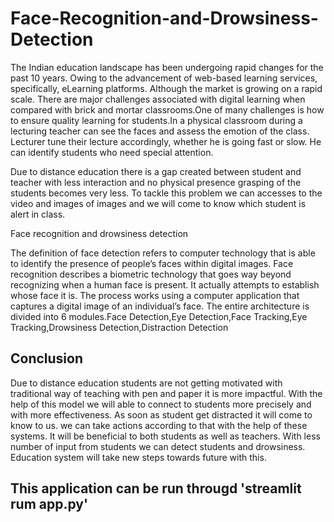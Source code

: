 # Face-Recognition-and-Drowsiness-Detection
The Indian education landscape has been undergoing rapid changes for the past 10 years. Owing to the advancement of web-based learning services, specifically, eLearning platforms. Although the market is growing on a rapid scale. There are major challenges associated with digital learning when compared with brick and mortar classrooms.One of many challenges is how to ensure quality learning for students.In a physical classroom during a lecturing teacher can see the faces and assess the emotion of the class. Lecturer tune their lecture accordingly, whether he is going fast or slow. He can identify students who need special attention.

Due to distance education there is a gap created between student and teacher with less interaction and no physical presence grasping of the students becomes very less. To tackle this problem we can accesses to the video and images of images and we will come to know which student is alert in class.

Face recognition and drowsiness detection  

The definition of face detection refers to computer technology that is able to identify the presence of people’s faces within digital images. Face recognition describes a biometric technology that goes way beyond recognizing when a human face is present. It actually attempts to establish whose face it is. The process works using a computer application that captures a digital image of an individual’s face. The entire architecture is divided into 6 modules.Face Detection,Eye Detection,Face Tracking,Eye Tracking,Drowsiness Detection,Distraction Detection 

## Conclusion
Due to distance education students are not getting motivated with traditional way of teaching with pen and paper it is more impactful. With the help of this model we will able to connect to students more precisely and with more effectiveness. 
As soon as student get distracted it will come to know to us. we can take actions according to that with the help of these systems. It will be beneficial to both students as well as teachers.
With less number of input from students we can detect students and drowsiness. Education system will take new steps towards future with this.

## This application can be run througd 'streamlit rum app.py' 

